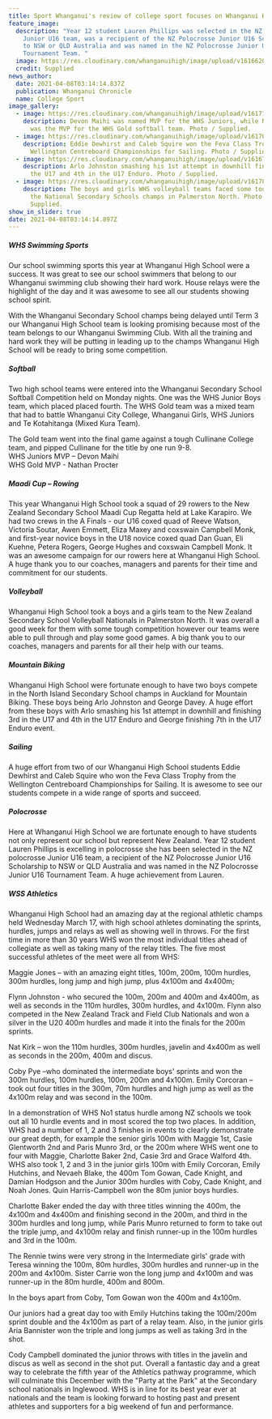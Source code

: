 ```yaml
---
title: Sport Whanganui's review of college sport focuses on Whanganui High School
feature_image:
  description: "Year 12 student Lauren Phillips was selected in the NZ polocrosse
    Junior U16 team, was a recipient of the NZ Polocrosse Junior U16 Scholarship
    to NSW or QLD Australia and was named in the NZ Polocrosse Junior U16
    Tournament Team. "
  image: https://res.cloudinary.com/whanganuihigh/image/upload/v1616620965/News/Lauren_Phillips_.C830057C-A39C-4543-A358-867A021AA11C.jpg
  credit: Supplied
news_author:
  date: 2021-04-08T03:14:14.837Z
  publication: Whanganui Chronicle
  name: College Sport
image_gallery:
  - image: https://res.cloudinary.com/whanganuihigh/image/upload/v1617164953/News/4.165858816_1843313895817708_6340237426871735904_n.jpg
    description: Devon Maihi was named MVP for the WHS Juniors, while Nathan Procter
      was the MVP for the WHS Gold softball team. Photo / Supplied.
  - image: https://res.cloudinary.com/whanganuihigh/image/upload/v1617063692/News/163627719_2033551876786520_6929371066897833436_o.jpg
    description: Eddie Dewhirst and Caleb Squire won the Feva Class Trophy from the
      Wellington Centreboard Championships for Sailing. Photo / Supplied.
  - image: https://res.cloudinary.com/whanganuihigh/image/upload/v1616712238/News/MTB%20Nth%20Island%20Champs%202021/Arlo_1.jpg
    description: Arlo Johnston smashing his 1st attempt in downhill finishing 3rd in
      the U17 and 4th in the U17 Enduro. Photo / Supplied.
  - image: https://res.cloudinary.com/whanganuihigh/image/upload/v1617852012/News/WHS_volleyball_teams._winter_tourny._chron_1.4.21.jpg
    description: The boys and girls WHS volleyball teams faced some tough games at
      the National Secondary Schools champs in Palmerston North. Photo /
      Supplied.
show_in_slider: true
date: 2021-04-08T03:14:14.897Z
---
```

##### WHS Swimming Sports  
Our school swimming sports this year at Whanganui High School were a success. It was great to see our school swimmers that belong to our Whanganui swimming club showing their hard work. House relays were the highlight of the day and it was awesome to see all our students showing school spirit.

With the Whanganui Secondary School champs being delayed until Term 3 our Whanganui High School team is looking promising because most of the team belongs to our Whanganui Swimming Club. With all the training and hard work they will be putting in leading up to the champs Whanganui High School will be ready to bring some competition.

##### Softball  
Two high school teams were entered into the Whanganui Secondary School Softball Competition held on Monday nights. One was the WHS Junior Boys team, which placed placed fourth. The WHS Gold team was a mixed team that had to battle Whanganui City College, Whanganui Girls, WHS Juniors and Te Kotahitanga (Mixed Kura Team).

The Gold team went into the final game against a tough Cullinane College team, and pipped Cullinane for the title by one run 9-8.  
WHS Juniors MVP – Devon Maihi  
WHS Gold MVP - Nathan Procter

##### Maadi Cup – Rowing  
This year Whanganui High School took a squad of 29 rowers to the New Zealand Secondary School Maadi Cup Regatta held at Lake Karapiro. We had two crews in the A Finals - our U16 coxed quad of Reeve Watson, Victoria Soutar, Awen Emmett, Eliza Maxey and coxswain Campbell Monk, and first-year novice boys in the U18 novice coxed quad Dan Guan, Eli Kuehne, Petera Rogers, George Hughes and coxswain Campbell Monk. It was an awesome campaign for our rowers here at Whanganui High School. A huge thank you to our coaches, managers and parents for their time and commitment for our students.

##### Volleyball  
Whanganui High School took a boys and a girls team to the New Zealand Secondary School Volleyball Nationals in Palmerston North. It was overall a good week for them with some tough competition however our teams were able to pull through and play some good games. A big thank you to our coaches, managers and parents for all their help with our teams.

##### Mountain Biking  
Whanganui High School were fortunate enough to have two boys compete in the North Island Secondary School champs in Auckland for Mountain Biking. These boys being Arlo Johnston and George Davey. A huge effort from these boys with Arlo smashing his 1st attempt in downhill and finishing 3rd in the U17 and 4th in the U17 Enduro and George finishing 7th in the U17 Enduro event.

##### Sailing  
A huge effort from two of our Whanganui High School students Eddie Dewhirst and Caleb Squire who won the Feva Class Trophy from the Wellington Centreboard Championships for Sailing. It is awesome to see our students compete in a wide range of sports and succeed.

##### Polocrosse  
Here at Whanganui High School we are fortunate enough to have students not only represent our school but represent New Zealand. Year 12 student Lauren Phillips is excelling in polocrosse she has been selected in the NZ polocrosse Junior U16 team, a recipient of the NZ Polocrosse Junior U16 Scholarship to NSW or QLD Australia and was named in the NZ Polocrosse Junior U16 Tournament Team. A huge achievement from Lauren.

##### WSS Athletics  
Whanganui High School had an amazing day at the regional athletic champs held Wednesday March 17, with high school athletes dominating the sprints, hurdles, jumps and relays as well as showing well in throws. For the first time in more than 30 years WHS won the most individual titles ahead of collegiate as well as taking many of the relay titles. The five most successful athletes of the meet were all from WHS:

Maggie Jones – with an amazing eight titles, 100m, 200m, 100m hurdles, 300m hurdles, long jump and high jump, plus 4x100m and 4x400m;

Flynn Johnston - who secured the 100m, 200m and 400m and 4x400m, as well as seconds in the 110m hurdles, 300m hurdles, and 4x100m. Flynn also competed in the New Zealand Track and Field Club Nationals and won a silver in the U20 400m hurdles and made it into the finals for the 200m sprints.

Nat Kirk – won the 110m hurdles, 300m hurdles, javelin and 4x400m as well as seconds in the 200m, 400m and discus.

Coby Pye –who dominated the intermediate boys' sprints and won the 300m hurdles, 100m hurdles, 100m, 200m and 4x100m.
Emily Corcoran – took out four titles in the 300m, 70m hurdles and high jump as well as the 4x100m relay and was second in the 100m.

In a demonstration of WHS No1 status hurdle among NZ schools we took out all 10 hurdle events and in most scored the top two places. In addition, WHS had a number of 1, 2 and 3 finishes in events to clearly demonstrate our great depth, for example the senior girls 100m with Maggie 1st, Casie Glentworth 2nd and Paris Munro 3rd, or the 200m where WHS went one to four with Maggie, Charlotte Baker 2nd, Casie 3rd and Grace Walford 4th. WHS also took 1, 2 and 3 in the junior girls 100m with Emily Corcoran, Emily Hutchins, and Nevaeh Blake, the 400m Tom Gowan, Cade Knight, and Damian Hodgson and the Junior 300m hurdles with Coby, Cade Knight, and Noah Jones. Quin Harris-Campbell won the 80m junior boys hurdles.

Charlotte Baker ended the day with three titles winning the 400m, the 4x100m and 4x400m and finishing second in the 200m, and third in the 300m hurdles and long jump, while Paris Munro returned to form to take out the triple jump, and 4x100m relay and finish runner-up in the 100m hurdles and 3rd in the 100m.

The Rennie twins were very strong in the Intermediate girls' grade with Teresa winning the 100m, 80m hurdles, 300m hurdles and runner-up in the 200m and 4x100m. Sister Carrie won the long jump and 4x100m and was runner-up in the 80m hurdle, 400m and 800m.

In the boys apart from Coby, Tom Gowan won the 400m and 4x100m.  

Our juniors had a great day too with Emily Hutchins taking the 100m/200m sprint double and the 4x100m as part of a relay team. Also, in the junior girls Aria Bannister won the triple and long jumps as well as taking 3rd in the shot.

Cody Campbell dominated the junior throws with titles in the javelin and discus as well as second in the shot put. Overall a fantastic day and a great way to celebrate the fifth year of the Athletics pathway programme, which will culminate this December with the "Party at the Park" at the Secondary school nationals in Inglewood. WHS is in line for its best year ever at nationals and the team is looking forward to hosting past and present athletes and supporters for a big weekend of fun and performance.
